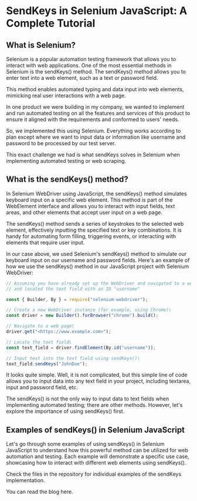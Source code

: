 # SendKeys in Selenium JavaScript: A Complete Tutorial

## What is Selenium?

Selenium is a popular automation testing framework that allows you to interact with web applications. One of the most essential methods in Selenium is the sendKeys() method. The sendKeys() method allows you to enter text into a web element, such as a text or password field.

This method enables automated typing and data input into web elements, mimicking real user interactions with a web page.

In one product we were building in my company, we wanted to implement and run automated testing on all the features and services of this product to ensure it aligned with the requirements and conformed to users' needs.

So, we implemented this using Selenium. Everything works according to plan except where we want to input data or information like username and password to be processed by our test server.

This exact challenge we had is what sendKeys solves in Selenium when implementing automated testing or web scraping.

## What is the sendKeys() method?

In Selenium WebDriver using JavaScript, the sendKeys() method simulates keyboard input on a specific web element. This method is part of the WebElement interface and allows you to interact with input fields, text areas, and other elements that accept user input on a web page.

The sendKeys() method sends a series of keystrokes to the selected web element, effectively inputting the specified text or key combinations. It is handy for automating form filling, triggering events, or interacting with elements that require user input.

In our case above, we used Selenium's sendKeys() method to simulate our keyboard input on our username and password fields. Here's an example of how we use the sendKeys() method in our JavaScript project with Selenium WebDriver:

```js
// Assuming you have already set up the WebDriver and navigated to a web page\
// and located the text field with an ID "username"

const { Builder, By } = require("selenium-webdriver");

// Create a new WebDriver instance (for example, using Chrome)\
const driver = new Builder().forBrowser("chrome").build();

// Navigate to a web page\
driver.get("<https://www.example.com>");

// Locate the text field\
const text_field = driver.findElement(By.id("username"));

// Input text into the text field using sendKeys()\
text_field.sendKeys("JohnDoe");
```

It looks quite simple. Well, it is not complicated, but this simple line of code allows you to input data into any text field in your project, including textarea, input and password field, etc.

The sendKeys() is not the only way to input data to text fields when implementing automated testing; there are other methods. However, let's explore the importance of using sendKeys() first.

## Examples of sendKeys() in Selenium JavaScript

Let's go through some examples of using sendKeys() in Selenium JavaScript to understand how this powerful method can be utilized for web automation and testing. Each example will demonstrate a specific use case, showcasing how to interact with different web elements using sendKeys().

Check the files in the repository for individual examples of the sendKeys implementation.

You can read the blog here.
